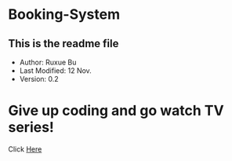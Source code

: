 # Booking-System
## This is the readme file
* Author: Ruxue Bu
* Last Modified: 12 Nov.
* Version: 0.2

# Give up coding and go watch TV series!
Click [Here](http://www.bilibili.com/sp/%E5%AD%A4%E7%8B%AC%E7%9A%84%E7%BE%8E%E9%A3%9F%E5%AE%B6)